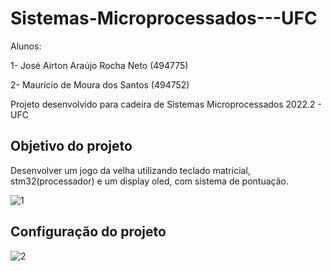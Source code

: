 # Sistemas-Microprocessados---UFC

Alunos: 

1- José Airton Araújo Rocha Neto (494775)

2- Maurício de Moura dos Santos (494752)

Projeto desenvolvido para cadeira de Sistemas Microprocessados 2022.2 - UFC

## Objetivo do projeto
Desenvolver um jogo da velha utilizando teclado matricial, stm32(processador) e um display oled, com sistema de pontuação.

![1](https://user-images.githubusercontent.com/53577592/207382383-1e9af229-6b8d-4a99-9d7f-e29731fb9383.png)

## Configuração do projeto

![2](https://user-images.githubusercontent.com/53577592/207382980-d09b1d4b-844b-4455-b2b6-20b596f3cb4b.png)
